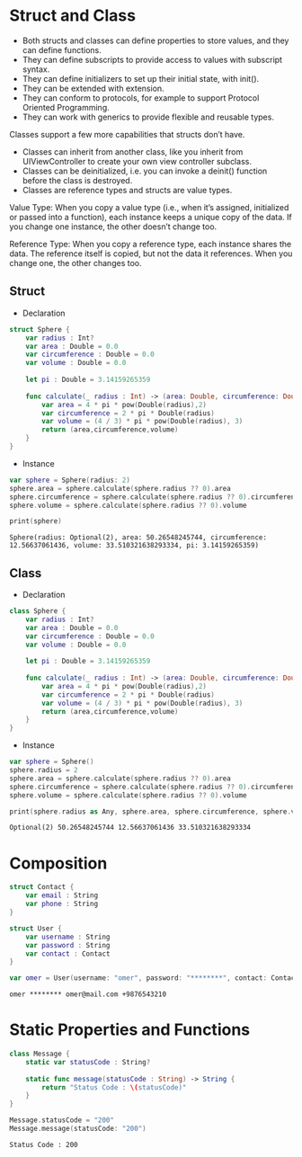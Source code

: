 # Struct and Class
- Both structs and classes can define properties to store values, and they can define functions.
- They can define subscripts to provide access to values with subscript syntax.
- They can define initializers to set up their initial state, with init().
- They can be extended with extension.
- They can conform to protocols, for example to support Protocol Oriented Programming.
- They can work with generics to provide flexible and reusable types.

Classes support a few more capabilities that structs don’t have.
- Classes can inherit from another class, like you inherit from UIViewController to create your own view controller subclass.
- Classes can be deinitialized, i.e. you can invoke a deinit() function before the class is destroyed.
- Classes are reference types and structs are value types.

Value Type: When you copy a value type (i.e., when it’s assigned, initialized or passed into a function), each instance keeps a unique copy of the data. If you change one instance, the other doesn’t change too.

Reference Type: When you copy a reference type, each instance shares the data. The reference itself is copied, but not the data it references. When you change one, the other changes too.

## Struct
- Declaration
```swift
struct Sphere {
    var radius : Int?
    var area : Double = 0.0
    var circumference : Double = 0.0
    var volume : Double = 0.0
    
    let pi : Double = 3.14159265359
   
    func calculate(_ radius : Int) -> (area: Double, circumference: Double, volume: Double) {
        var area = 4 * pi * pow(Double(radius),2)
        var circumference = 2 * pi * Double(radius)
        var volume = (4 / 3) * pi * pow(Double(radius), 3)
        return (area,circumference,volume)
    }
}
```
- Instance
```swift
var sphere = Sphere(radius: 2)
sphere.area = sphere.calculate(sphere.radius ?? 0).area
sphere.circumference = sphere.calculate(sphere.radius ?? 0).circumference
sphere.volume = sphere.calculate(sphere.radius ?? 0).volume

print(sphere)

```
```
Sphere(radius: Optional(2), area: 50.26548245744, circumference: 12.56637061436, volume: 33.510321638293334, pi: 3.14159265359)
```

## Class
- Declaration
```swift
class Sphere {
    var radius : Int?
    var area : Double = 0.0
    var circumference : Double = 0.0
    var volume : Double = 0.0
    
    let pi : Double = 3.14159265359
   
    func calculate(_ radius : Int) -> (area: Double, circumference: Double, volume: Double) {
        var area = 4 * pi * pow(Double(radius),2)
        var circumference = 2 * pi * Double(radius)
        var volume = (4 / 3) * pi * pow(Double(radius), 3)
        return (area,circumference,volume)
    }
}
```
- Instance
```swift
var sphere = Sphere()
sphere.radius = 2
sphere.area = sphere.calculate(sphere.radius ?? 0).area
sphere.circumference = sphere.calculate(sphere.radius ?? 0).circumference
sphere.volume = sphere.calculate(sphere.radius ?? 0).volume

print(sphere.radius as Any, sphere.area, sphere.circumference, sphere.volume)
```
```
Optional(2) 50.26548245744 12.56637061436 33.510321638293334
```

# Composition
```swift
struct Contact {
    var email : String
    var phone : String
}

struct User {
    var username : String
    var password : String
    var contact : Contact
}
```
```swift
var omer = User(username: "omer", password: "********", contact: Contact(email: "omer@mail.com", phone: "+19876543210"))
```
```
omer ******** omer@mail.com +9876543210
```

# Static Properties and Functions
```swift
class Message {
    static var statusCode : String?
    
    static func message(statusCode : String) -> String {
        return "Status Code : \(statusCode)"
    }
}
```
```swift
Message.statusCode = "200"
Message.message(statusCode: "200")
```
```
Status Code : 200
```
